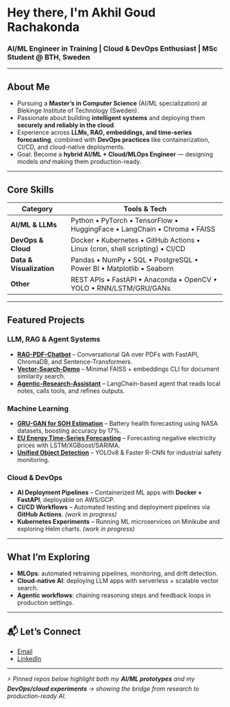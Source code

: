 # Hey there, I'm Akhil Goud Rachakonda 

### AI/ML Engineer in Training | Cloud & DevOps Enthusiast | MSc Student @ BTH, Sweden

---

##  About Me
- Pursuing a **Master’s in Computer Science** (AI/ML specialization) at Blekinge Institute of Technology (Sweden).
- Passionate about building **intelligent systems** and deploying them **securely and reliably in the cloud**.
- Experience across **LLMs, RAG, embeddings, and time-series forecasting**, combined with **DevOps practices** like containerization, CI/CD, and cloud-native deployments.
- Goal: Become a **hybrid AI/ML + Cloud/MLOps Engineer** — designing models *and* making them production-ready.

---

##  Core Skills

| Category              | Tools & Tech                                                                 |
|-----------------------|-------------------------------------------------------------------------------|
| **AI/ML & LLMs**      | Python • PyTorch • TensorFlow • HuggingFace • LangChain • Chroma • FAISS      |
| **DevOps & Cloud**    | Docker • Kubernetes • GitHub Actions • Linux (cron, shell scripting) • CI/CD  |
| **Data & Visualization** | Pandas • NumPy • SQL • PostgreSQL • Power BI • Matplotlib • Seaborn        |
| **Other**             | REST APIs • FastAPI • Anaconda • OpenCV • YOLO • RNN/LSTM/GRU/GANs            |

---

##  Featured Projects

###  LLM, RAG & Agent Systems
- **[RAG-PDF-Chatbot](https://github.com/akhilrachakonda/RAG-pdf-chatbot)** – Conversational QA over PDFs with FastAPI, ChromaDB, and Sentence-Transformers.  
- **[Vector-Search-Demo](#)** – Minimal FAISS + embeddings CLI for document similarity search.  
- **[Agentic-Research-Assistant](#)** – LangChain-based agent that reads local notes, calls tools, and refines outputs.

###  Machine Learning
- **[GRU-GAN for SOH Estimation](https://github.com/akhilrachakonda/GRU-GAN-for-State-of-Health-Estimation-in-Lithium-Ion-Batteries)** – Battery health forecasting using NASA datasets, boosting accuracy by 17%.  
- **[EU Energy Time-Series Forecasting](https://github.com/akhilrachakonda/Time-series-Modeling-of-EU-Energy-Market)** – Forecasting negative electricity prices with LSTM/XGBoost/SARIMA.  
- **[Unified Object Detection](https://github.com/akhilrachakonda/Unified-Object-Detection-System-for-Industrial-Safety)** – YOLOv8 & Faster R-CNN for industrial safety monitoring.

###  Cloud & DevOps
- **AI Deployment Pipelines** – Containerized ML apps with **Docker + FastAPI**, deployable on AWS/GCP.  
- **CI/CD Workflows** – Automated testing and deployment pipelines via **GitHub Actions**. *(work in progress)* 
- **Kubernetes Experiments** – Running ML microservices on Minikube and exploring Helm charts. *(work in progress)*  

---

##  What I’m Exploring
- **MLOps**: automated retraining pipelines, monitoring, and drift detection.  
- **Cloud-native AI**: deploying LLM apps with serverless + scalable vector search.  
- **Agentic workflows**: chaining reasoning steps and feedback loops in production settings.  

---

## 📬 Let’s Connect
-  [Email](mailto:rachakondaakhil2004@gmail.com)  
-  [LinkedIn](https://www.linkedin.com/in/akhil-rachakonda-a968a2214)  

---

⚡ *Pinned repos below highlight both my **AI/ML prototypes** and my **DevOps/cloud experiments** → showing the bridge from research to production-ready AI.*  
